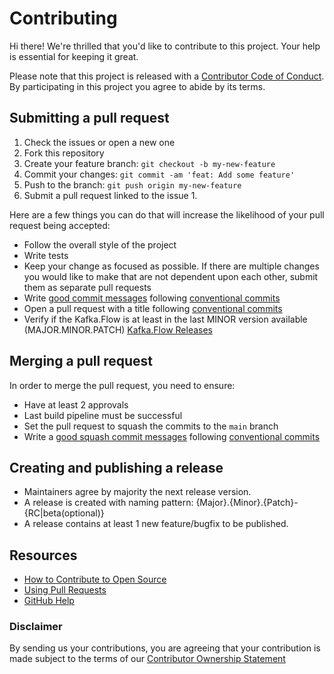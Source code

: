 # Contributing

Hi there! We're thrilled that you'd like to contribute to this project. Your help is essential for keeping it great.

Please note that this project is released with a [Contributor Code of Conduct][code-of-conduct]. By participating in this project you agree to abide by its terms.

## Submitting a pull request

1.  Check the issues or open a new one
2.  Fork this repository
3.  Create your feature branch: `git checkout -b my-new-feature`
4.  Commit your changes: `git commit -am 'feat: Add some feature'`
5.  Push to the branch: `git push origin my-new-feature`
6.  Submit a pull request linked to the issue 1.

Here are a few things you can do that will increase the likelihood of your pull request being accepted:

-   Follow the overall style of the project
-   Write tests
-   Keep your change as focused as possible. If there are multiple changes you would like to make that are not dependent upon each other, submit them as separate pull requests
-   Write [good commit messages](http://tbaggery.com/2008/04/19/a-note-about-git-commit-messages.html) following [conventional commits](https://www.conventionalcommits.org/en/v1.0.0/)
-   Open a pull request with a title following [conventional commits](https://www.conventionalcommits.org/en/v1.0.0/)
-   Verify if the Kafka.Flow is at least in the last MINOR version available (MAJOR.MINOR.PATCH) [Kafka.Flow Releases](https://github.com/Farfetch/kafka-flow/releases)

## Merging a pull request

In order to merge the pull request, you need to ensure:

-   Have at least 2 approvals
-   Last build pipeline must be successful
-   Set the pull request to squash the commits to the `main` branch
-   Write a [good squash commit messages](http://tbaggery.com/2008/04/19/a-note-about-git-commit-messages.html) following [conventional commits](https://www.conventionalcommits.org/en/v1.0.0/)

## Creating and publishing a release

-   Maintainers agree by majority the next release version.
-   A release is created with naming pattern: {Major}.{Minor}.{Patch}-{RC|beta(optional)}
-   A release contains at least 1 new feature/bugfix to be published.

## Resources

-   [How to Contribute to Open Source](https://opensource.guide/how-to-contribute/)
-   [Using Pull Requests](https://help.github.com/articles/about-pull-requests/)
-   [GitHub Help](https://help.github.com)

### Disclaimer

By sending us your contributions, you are agreeing that your contribution is made subject to the terms of our [Contributor Ownership Statement](https://github.com/Farfetch/.github/blob/master/COS.md)

[code-of-conduct]: CODE_OF_CONDUCT.md
